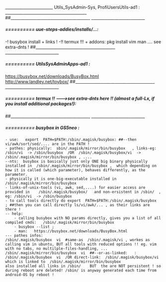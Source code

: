 ________________________ Utils_SysAdmin-Sys, ProfiUsersUtils-ad1 : _________________________________________
##________________________________________  ___________________________


#####  ==========  uue-steps-addies/installs/...:
-! busybox install + links !
-!!  termux  !!! + addons: pkg install vim man ....  see extra-dnts !
##________________________________________  ___________________________


#####  ==========  UtilsSysAdminApps-ad1 :
https://busybox.net/downloads/BusyBox.html
http://www.landley.net/toybox/
##________________________________________  ___________________________


#####  ==========  termux !!  --->see extra-dnts here !!      (almost a full-Lx, if you install additional packages!):
##________________________________________  ___________________________


#####  ==========  busybox  in GS5neo :
	- use:   export  PATH=$PATH:/sbin/.magisk/busybox: ##--then vi/awk/sort/sed/.... are in the PATH !
	- pathes: physically:  sbin/.magisk/mirror/bin/busybox   , links-eg:   /sbin/vi  -> /sbin/busybox  /OR  /sbin/.magisk/busybox/vi  -> /sbin/.magisk/mirror/bin/busybox , .... 
	--nts:  busybox is basically just only ONE big binary physically installed in  /sbin/.magisk/mirror/bin/busybox ,  which depending on how it is called (which parameter), behaves differently, as the parameter.
	- physically it is one-big-executable installed in   /sbin/.magisk/mirror/bin/busybox
	- links-of-unix-tools (vi, awk, sed,....) for easier access are provided in    /sbin/.magisk/busybox/   and non-ersistent in /sbin/  , eg: /sbin/vi  -> /sbin/busybox
	- to call tools directly do export  PATH=$PATH:/sbin/.magisk/busybox  ; ##then you can call directly ls/vi/awk/... , as their links are there !
	-- help:
		- calling busybox with NO params directly, gives you a list of all compiled cmds:   /sbin/.magisk/mirror/bin/busybox
		- busybox --list ; 
		- man:   https://busybox.net/downloads/BusyBox.html
	--- pathes infos:
	/sbin/.magisk/busybox  vi  #same-as  /sbin/.magisk/vi , workes as calling vim in ubuntu, BUT all tools with reduced options !! eg. vim with no tabs, no multilple-files-handling, ...
	/sbin/.magisk/mirror/bin/busybox  vi  ##--or-as-linked:   :  /sbin/.magisk/busybox  vi  /OR direct-link:  /sbin/.magisk/busybox/vi  which is linked to  /sbin/.magisk/mirror/bin/busybox
	also installed all links in /sbin/    BUT  the are NOT persistent ! so during reboot are deleted! /sbin/ is anyway generated each time from android-OS by reboot !
